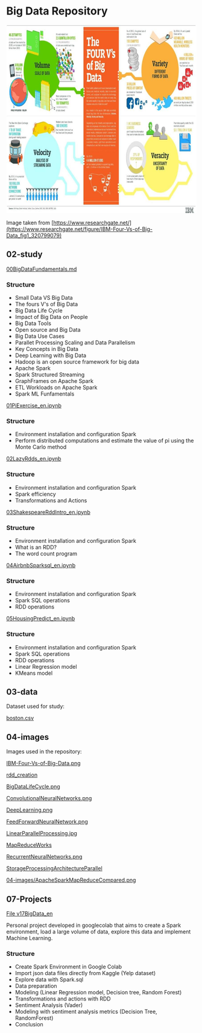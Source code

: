 # Big Data Repository

<img src="https://raw.githubusercontent.com/E-man85/Big-Data/main/04-images/IBM-Four-Vs-of-Big-Data.png" width="800" height="500">

Image taken from [https://www.researchgate.net/](https://www.researchgate.net/figure/IBM-Four-Vs-of-Big-Data_fig1_320799079)

## 02-study

[00BigDataFundamentals.md]()

### Structure

- Small Data VS Big Data
- The fours V's of Big Data
- Big Data Life Cycle
- Impact of Big Data on People
- Big Data Tools
- Open source and Big Data
- Big Data Use Cases
- Parallet Processing Scaling and Data Parallelism
- Key Concepts in Big Data
- Deep Learning with Big Data
- Hadoop is an open source framework for big data
- Apache Spark
- Spark Structured Streaming
- GraphFrames on Apache Spark
- ETL Workloads on Apache Spark
- Spark ML Funfamentals

[01PiExercise_en.ipynb](https://github.com/E-man85/Big-Data/blob/main/02-study/01PiExercise_en.ipynb)

### Structure

- Environment installation and configuration Spark
- Perform distributed computations and estimate the value of pi using the Monte Carlo method

[02LazyRdds_en.ipynb](https://github.com/E-man85/Big-Data/blob/main/02-study/02LazyRdds_en.ipynb)

### Structure

- Environment installation and configuration Spark
- Spark efficiency
- Transformations and Actions

[03ShakespeareRddIntro_en.ipynb](https://github.com/E-man85/Big-Data/blob/main/02-study/03ShakespeareRddIntro_en.ipynb)

### Structure

- Environment installation and configuration Spark
- What is an RDD?
- The word count program

[04AirbnbSparksql_en.ipynb](https://github.com/E-man85/Big-Data/blob/main/02-study/04AirbnbSparksql_en.ipynb)

### Structure

- Environment installation and configuration Spark
- Spark SQL operations
- RDD operations

[05HousingPredict_en.ipynb](https://github.com/E-man85/Big-Data/blob/main/02-study/05HousingPredict_en.ipynb)

### Structure

- Environment installation and configuration Spark
- Spark SQL operations
- RDD operations
- Linear Regression model
- KMeans model

## 03-data

Dataset used for study:

[boston.csv](https://raw.githubusercontent.com/E-man85/Big-Data/main/03-data/boston.csv)

## 04-images

Images used in the repository:

[IBM-Four-Vs-of-Big-Data.png](https://raw.githubusercontent.com/E-man85/Big-Data/main/04-images/IBM-Four-Vs-of-Big-Data.png)

[rdd_creation](https://raw.githubusercontent.com/E-man85/Big-Data/main/04-images/rdd_creation.png)

[BigDataLifeCycle.png](https://raw.githubusercontent.com/E-man85/Big-Data/main/04-images/BigDataLifeCycle.png)

[ConvolutionalNeuralNetworks.png](https://raw.githubusercontent.com/E-man85/Big-Data/main/04-images/ConvolutionalNeuralNetworks.png)

[DeepLearning.png](https://raw.githubusercontent.com/E-man85/Big-Data/main/04-images/DeepLearning.png)

[FeedForwardNeuralNetwork.png](https://raw.githubusercontent.com/E-man85/Big-Data/main/04-images/FeedForwardNeuralNetwork.png)

[LinearParallelProcessing.jpg](https://raw.githubusercontent.com/E-man85/Big-Data/main/04-images/LinearParallelProcessing.jpg)

[MapReduceWorks](https://raw.githubusercontent.com/E-man85/Big-Data/main/04-images/MapReduceWorks.png)

[RecurrentNeuralNetworks.png](https://raw.githubusercontent.com/E-man85/Big-Data/main/04-images/RecurrentNeuralNetworks.png)

[StorageProcessingArchitectureParallel](https://raw.githubusercontent.com/E-man85/Big-Data/main/04-images/StorageProcessingArchitectureParallel.png)

[04-images/ApacheSparkMapReduceCompared.png](https://raw.githubusercontent.com/E-man85/Big-Data/main/04-images/ApacheSparkMapReduceCompared.png)


## 07-Projects

[File v17BigData_en](https://github.com/E-man85/Big-Data/blob/main/07-projects/v17BigData_en.ipynb)

Personal project developed in googlecolab that aims to create a Spark environment, load a large volume of data, explore this data and implement Machine Learning.

### Structure

- Create Spark Environment in Google Colab
- Import json data files directly from Kaggle (Yelp dataset)
- Explore data with Spark.sql
- Data preparation
- Modeling (Linear Regression model, Decision tree, Random Forest)
- Transformations and actions with RDD
- Sentiment Analysis (Vader)
- Modeling with sentiment analysis metrics (Decision Tree, RandomForest)
- Conclusion